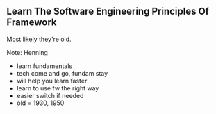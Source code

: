 ## Learn The Software Engineering Principles Of Framework

Most likely they're old.

Note:
Henning

- learn fundamentals
- tech come and go, fundam stay
- will help you learn faster
- learn to use fw the right way
- easier switch if needed
- old = 1930, 1950
